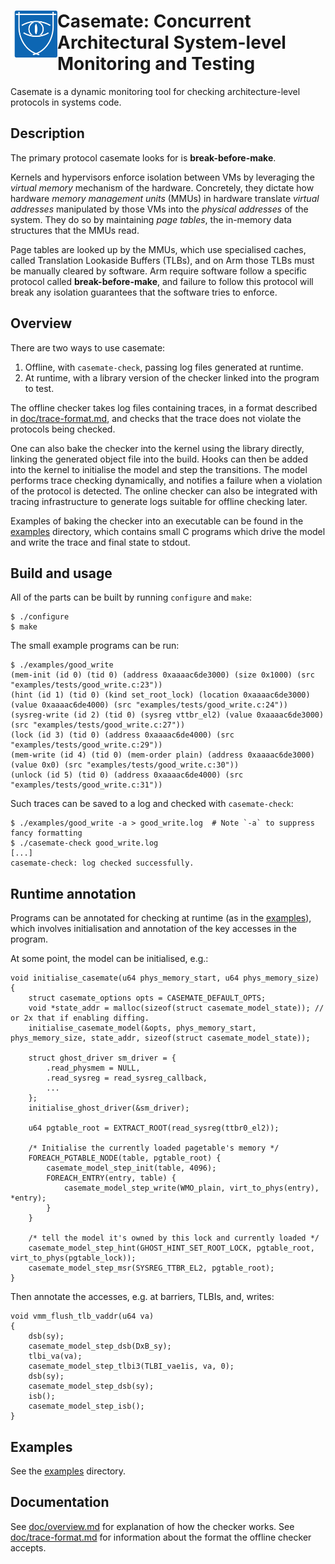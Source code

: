 <h1>
<img src="doc/logo/casemate_logo.png" align="left" width="75" height="75"/>
Casemate: Concurrent Architectural System-level <br/> Monitoring and Testing
</h1>

Casemate is a dynamic monitoring tool for checking architecture-level protocols in systems code.

Description
---

The primary protocol casemate looks for is **break-before-make**.

Kernels and hypervisors enforce isolation between VMs
by leveraging the *virtual memory* mechanism of the hardware.
Concretely, they dictate how hardware *memory management units* (MMUs)
in hardware translate *virtual addresses* manipulated by those VMs into the *physical addresses* of the system.
They do so by maintaining *page tables*, the in-memory data structures that the MMUs read.

Page tables are looked up by the MMUs, which use specialised caches, called Translation Lookaside Buffers (TLBs),
and on Arm those TLBs must be manually cleared by software.
Arm require software follow a specific protocol called **break-before-make**,
and failure to follow this protocol will break any isolation guarantees that the software tries to enforce.

Overview
---

There are two ways to use casemate:
1. Offline, with `casemate-check`, passing log files generated at runtime.
2. At runtime, with a library version of the checker linked into the program to test.

The offline checker takes log files containing traces,
in a format described in [doc/trace-format.md](./doc/trace-format.md),
and checks that the trace does not violate the protocols being checked.

One can also bake the checker into the kernel using the library directly, linking the generated object file into the build.
Hooks can then be added into the kernel to initialise the model and step the transitions.
The model performs trace checking dynamically, and notifies a failure when a violation of the protocol is detected.
The online checker can also be integrated with tracing infrastructure to generate logs suitable for offline checking later.

Examples of baking the checker into an executable can be found in the [examples](./examples/) directory,
which contains small C programs which drive the model and write the trace and final state to stdout.

Build and usage
---

All of the parts can be built by running `configure` and `make`:

```
$ ./configure
$ make
```

The small example programs can be run:
```
$ ./examples/good_write
(mem-init (id 0) (tid 0) (address 0xaaaac6de3000) (size 0x1000) (src "examples/tests/good_write.c:23"))
(hint (id 1) (tid 0) (kind set_root_lock) (location 0xaaaac6de3000) (value 0xaaaac6de4000) (src "examples/tests/good_write.c:24"))
(sysreg-write (id 2) (tid 0) (sysreg vttbr_el2) (value 0xaaaac6de3000) (src "examples/tests/good_write.c:27"))
(lock (id 3) (tid 0) (address 0xaaaac6de4000) (src "examples/tests/good_write.c:29"))
(mem-write (id 4) (tid 0) (mem-order plain) (address 0xaaaac6de3000) (value 0x0) (src "examples/tests/good_write.c:30"))
(unlock (id 5) (tid 0) (address 0xaaaac6de4000) (src "examples/tests/good_write.c:31"))
```

Such traces can be saved to a log and checked with `casemate-check`:
```
$ ./examples/good_write -a > good_write.log  # Note `-a` to suppress fancy formatting
$ ./casemate-check good_write.log
[...]
casemate-check: log checked successfully.
```

Runtime annotation
---

Programs can be annotated for checking at runtime (as in the [examples](./examples/)),
which involves initialisation and annotation of the key accesses in the program.

At some point, the model can be initialised, e.g.:
```
void initialise_casemate(u64 phys_memory_start, u64 phys_memory_size)
{
	struct casemate_options opts = CASEMATE_DEFAULT_OPTS;
	void *state_addr = malloc(sizeof(struct casemate_model_state)); // or 2x that if enabling diffing.
	initialise_casemate_model(&opts, phys_memory_start, phys_memory_size, state_addr, sizeof(struct casemate_model_state));

	struct ghost_driver sm_driver = {
		.read_physmem = NULL,
		.read_sysreg = read_sysreg_callback,
		...
	};
	initialise_ghost_driver(&sm_driver);

	u64 pgtable_root = EXTRACT_ROOT(read_sysreg(ttbr0_el2));

	/* Initialise the currently loaded pagetable's memory */
	FOREACH_PGTABLE_NODE(table, pgtable_root) {
		casemate_model_step_init(table, 4096);
		FOREACH_ENTRY(entry, table) {
			casemate_model_step_write(WMO_plain, virt_to_phys(entry), *entry);
		}
	}

	/* tell the model it's owned by this lock and currently loaded */
	casemate_model_step_hint(GHOST_HINT_SET_ROOT_LOCK, pgtable_root, virt_to_phys(pgtable_lock));
	casemate_model_step_msr(SYSREG_TTBR_EL2, pgtable_root);
}
```

Then annotate the accesses, e.g. at barriers, TLBIs, and, writes:

```
void vmm_flush_tlb_vaddr(u64 va)
{
	dsb(sy);
	casemate_model_step_dsb(DxB_sy);
	tlbi_va(va);
	casemate_model_step_tlbi3(TLBI_vae1is, va, 0);
	dsb(sy);
	casemate_model_step_dsb(sy);
	isb();
	casemate_model_step_isb();
}
```

Examples
---

See the [examples](./examples/) directory.

Documentation
---

See [doc/overview.md](./doc/overview.md) for explanation of how the checker works.
See [doc/trace-format.md](./doc/trace-format.md) for information about the format the offline checker accepts.
